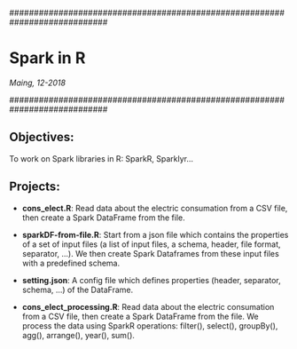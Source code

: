 ############################################################################

# Spark in R

*Maing, 12-2018*

############################################################################

## Objectives:
To work on Spark libraries in R: SparkR, Sparklyr...

## Projects:
- **cons_elect.R**: Read data about the electric consumation from a CSV file, then create a Spark DataFrame from the file.

- **sparkDF-from-file.R**: Start from a json file which contains the properties of a set of input files (a list of input files, a schema, header, file format, separator, ...). We then create Spark Dataframes from these input files with a predefined schema.

- **setting.json**: A config file which defines properties (header, separator, schema, ...) of the DataFrame.

- **cons_elect_processing.R**: Read data about the electric consumation from a CSV file, then create a Spark DataFrame from the file. We process the data using SparkR operations: filter(), select(), groupBy(), agg(), arrange(), year(), sum().
